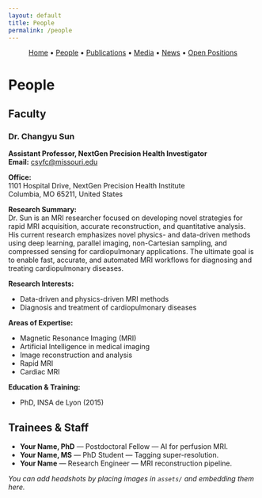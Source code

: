 ```yaml
---
layout: default
title: People
permalink: /people
---
```


<!-- Simple nav -->
<p align="center">
  <a href="{{ site.baseurl }}/">Home</a> •
  <a href="{{ site.baseurl }}/people">People</a> •
  <a href="{{ site.baseurl }}/publications">Publications</a> •
  <a href="{{ site.baseurl }}/media">Media</a> •
  <a href="{{ site.baseurl }}/news">News</a> •
  <a href="{{ site.baseurl }}/positions">Open Positions</a>
</p>

# People

## Faculty
### Dr. Changyu Sun  
**Assistant Professor, NextGen Precision Health Investigator**  
**Email:** [csyfc@missouri.edu](mailto:csyfc@missouri.edu)  

**Office:**  
1101 Hospital Drive, NextGen Precision Health Institute  
Columbia, MO 65211, United States  

**Research Summary:**  
Dr. Sun is an MRI researcher focused on developing novel strategies for rapid MRI acquisition, accurate reconstruction, and quantitative analysis. His current research emphasizes novel physics- and data-driven methods using deep learning, parallel imaging, non-Cartesian sampling, and compressed sensing for cardiopulmonary applications. The ultimate goal is to enable fast, accurate, and automated MRI workflows for diagnosing and treating cardiopulmonary diseases.

**Research Interests:**  
- Data-driven and physics-driven MRI methods  
- Diagnosis and treatment of cardiopulmonary diseases  

**Areas of Expertise:**  
- Magnetic Resonance Imaging (MRI)  
- Artificial Intelligence in medical imaging  
- Image reconstruction and analysis  
- Rapid MRI  
- Cardiac MRI  

**Education & Training:**  
- PhD, INSA de Lyon (2015)

## Trainees & Staff
- **Your Name, PhD** — Postdoctoral Fellow — AI for perfusion MRI.
- **Your Name, MS** — PhD Student — Tagging super-resolution.
- **Your Name** — Research Engineer — MRI reconstruction pipeline.

_You can add headshots by placing images in `assets/` and embedding them here._
